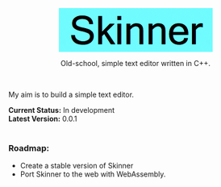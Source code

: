 <p align="center">
  <img align="center" src="https://github.com/michaelkolesidis/skinner/blob/main/skinner-logo.png">
</p>
<p align="center">
  Old-school, simple text editor written in C++.
</p>

<br>
<p>My aim is to build a simple text editor.</p>

**Current Status:** In development <br>
**Latest Version:** 0.0.1 <br>
<br>
### Roadmap:
* Create a stable version of Skinner
* Port Skinner to the web with WebAssembly.
